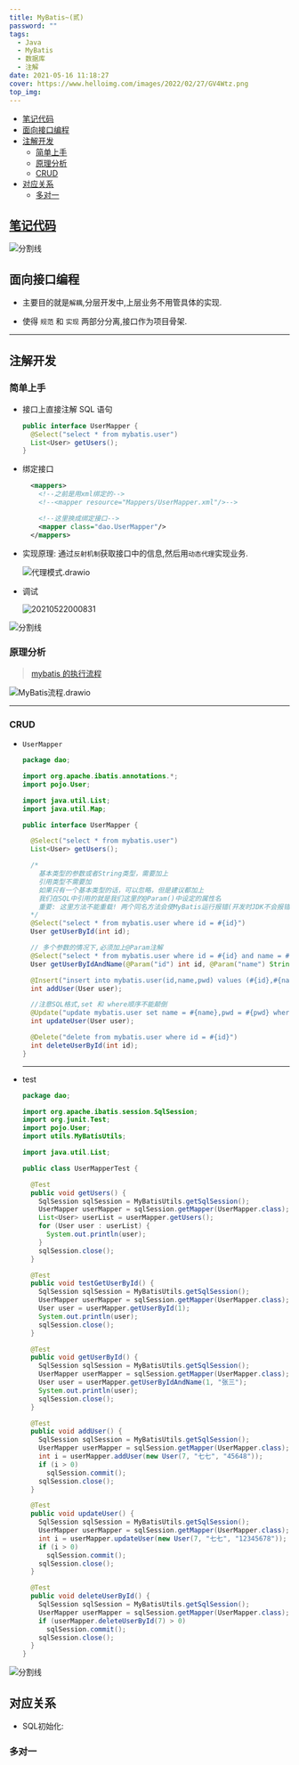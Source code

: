 ```yaml
---
title: MyBatis~(贰)
password: ""
tags:
  - Java
  - MyBatis
  - 数据库
  - 注解
date: 2021-05-16 11:18:27
cover: https://www.helloimg.com/images/2022/02/27/GV4Wtz.png
top_img:
---
```


<!--
 * @?: *********************************************************************
 * @Author: Weidows
 * @LastEditors: Weidows
 * @LastEditTime: 2021-06-23 15:12:45
 * @FilePath: \Weidowsd:\Game\Github\Blog-private\source\_posts\Java\MyBatis\3.md
 * @Description:
 * @!: *********************************************************************
-->

- [笔记代码](#笔记代码)
- [面向接口编程](#面向接口编程)
- [注解开发](#注解开发)
  - [简单上手](#简单上手)
  - [原理分析](#原理分析)
  - [CRUD](#crud)
- [对应关系](#对应关系)
  - [多对一](#多对一)

## [笔记代码](https://github.com/Weidows/Weidows/blob/09b2ed9b8e2b87709f36228e0ce46fe977534ce9/MyBatis/)

<a>![分割线](https://www.helloimg.com/images/2022/07/01/ZM0SoX.png)</a>

## 面向接口编程

- 主要目的就是`解耦`,分层开发中,上层业务不用管具体的实现.

- 使得 `规范` 和 `实现` 两部分分离,接口作为项目骨架.

---

## 注解开发

### 简单上手

- 接口上直接注解 SQL 语句

  ```java
  public interface UserMapper {
    @Select("select * from mybatis.user")
    List<User> getUsers();
  }
  ```

- 绑定接口

  ```xml
    <mappers>
      <!--之前是用xml绑定的-->
      <!--<mapper resource="Mappers/UserMapper.xml"/>-->

      <!--这里换成绑定接口-->
      <mapper class="dao.UserMapper"/>
    </mappers>
  ```

- 实现原理: 通过`反射机制`获取接口中的信息,然后用`动态代理`实现业务.

  <img src="https://www.helloimg.com/images/2022/02/27/GV4Pvb.png" alt="代理模式.drawio" />

- 调试

  <img src="https://www.helloimg.com/images/2022/02/27/GVSSqb.png" alt="20210522000831" />

<a>![分割线](https://www.helloimg.com/images/2022/07/01/ZM0SoX.png)</a>

### 原理分析

> [mybatis 的执行流程](https://blog.csdn.net/qq_38270106/article/details/93398694)

<img src="https://www.helloimg.com/images/2022/02/27/GViQrb.png" alt="MyBatis流程.drawio" />

---

### CRUD

- `UserMapper`

  ```java
  package dao;

  import org.apache.ibatis.annotations.*;
  import pojo.User;

  import java.util.List;
  import java.util.Map;

  public interface UserMapper {

    @Select("select * from mybatis.user")
    List<User> getUsers();

    /*
      基本类型的参数或者String类型，需要加上
      引用类型不需要加
      如果只有一个基本类型的话，可以忽略，但是建议都加上
      我们在SQL中引用的就是我们这里的@Param()中设定的属性名
      重要: 这里方法不能重载! 两个同名方法会使MyBatis运行报错(开发时JDK不会报错)
    */
    @Select("select * from mybatis.user where id = #{id}")
    User getUserById(int id);

    // 多个参数的情况下,必须加上@Param注解
    @Select("select * from mybatis.user where id = #{id} and name = #{name}")
    User getUserByIdAndName(@Param("id") int id, @Param("name") String name);

    @Insert("insert into mybatis.user(id,name,pwd) values (#{id},#{name},#{pwd})")
    int addUser(User user);

    //注意SQL格式,set 和 where顺序不能颠倒
    @Update("update mybatis.user set name = #{name},pwd = #{pwd} where id = #{id}")
    int updateUser(User user);

    @Delete("delete from mybatis.user where id = #{id}")
    int deleteUserById(int id);
  }
  ```

  ***

- test

  ```java
  package dao;

  import org.apache.ibatis.session.SqlSession;
  import org.junit.Test;
  import pojo.User;
  import utils.MyBatisUtils;

  import java.util.List;

  public class UserMapperTest {

    @Test
    public void getUsers() {
      SqlSession sqlSession = MyBatisUtils.getSqlSession();
      UserMapper userMapper = sqlSession.getMapper(UserMapper.class);
      List<User> userList = userMapper.getUsers();
      for (User user : userList) {
        System.out.println(user);
      }
      sqlSession.close();
    }

    @Test
    public void testGetUserById() {
      SqlSession sqlSession = MyBatisUtils.getSqlSession();
      UserMapper userMapper = sqlSession.getMapper(UserMapper.class);
      User user = userMapper.getUserById(1);
      System.out.println(user);
      sqlSession.close();
    }

    @Test
    public void getUserById() {
      SqlSession sqlSession = MyBatisUtils.getSqlSession();
      UserMapper userMapper = sqlSession.getMapper(UserMapper.class);
      User user = userMapper.getUserByIdAndName(1, "张三");
      System.out.println(user);
      sqlSession.close();
    }

    @Test
    public void addUser() {
      SqlSession sqlSession = MyBatisUtils.getSqlSession();
      UserMapper userMapper = sqlSession.getMapper(UserMapper.class);
      int i = userMapper.addUser(new User(7, "七七", "45648"));
      if (i > 0)
        sqlSession.commit();
      sqlSession.close();
    }

    @Test
    public void updateUser() {
      SqlSession sqlSession = MyBatisUtils.getSqlSession();
      UserMapper userMapper = sqlSession.getMapper(UserMapper.class);
      int i = userMapper.updateUser(new User(7, "七七", "12345678"));
      if (i > 0)
        sqlSession.commit();
      sqlSession.close();
    }

    @Test
    public void deleteUserById() {
      SqlSession sqlSession = MyBatisUtils.getSqlSession();
      UserMapper userMapper = sqlSession.getMapper(UserMapper.class);
      if (userMapper.deleteUserById(7) > 0)
        sqlSession.commit();
      sqlSession.close();
    }
  }
  ```


<a>![分割线](https://www.helloimg.com/images/2022/07/01/ZM0SoX.png)</a>

## 对应关系

- SQL初始化:


### 多对一
